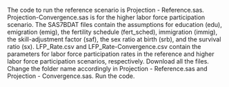 The code to run the reference scenario is Projection - Reference.sas. Projection-Convergence.sas is for the higher labor force participation scenario.
The SAS7BDAT files contain the assumptions for education (edu), emigration (emig), the fertility schedule (fert_sched), immigration (immig), the skill-adjustment factor (saf), the sex ratio at birth (srb), and the survival ratio (sx).
LFP_Rate.csv and LFP_Rate-Convergence.csv contain the parameters for labor force participation rates in the reference and higher labor force participation scenarios, respectively.
Download all the files. Change the folder name accordingly in Projection - Reference.sas and Projection - Convergence.sas. Run the code.
